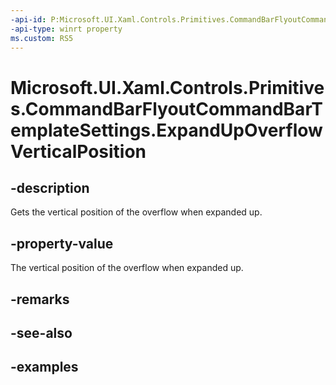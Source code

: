 ```yaml
---
-api-id: P:Microsoft.UI.Xaml.Controls.Primitives.CommandBarFlyoutCommandBarTemplateSettings.ExpandUpOverflowVerticalPosition
-api-type: winrt property
ms.custom: RS5
---
```

<!-- Property syntax.
public double ExpandUpOverflowVerticalPosition { get; }
-->

# Microsoft.UI.Xaml.Controls.Primitives.CommandBarFlyoutCommandBarTemplateSettings.ExpandUpOverflowVerticalPosition


## -description

Gets the vertical position of the overflow when expanded up.


## -property-value

The vertical position of the overflow when expanded up.


## -remarks


## -see-also


## -examples


